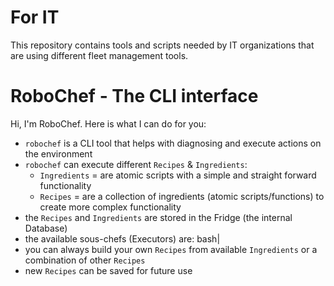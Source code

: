 # For IT

This repository contains tools and scripts needed by IT organizations that are using different fleet management tools.


# RoboChef - The CLI interface

Hi, I'm RoboChef. Here is what I can do for you:

- `robochef` is a CLI tool that helps with diagnosing and execute actions on the environment
- `robochef` can execute different `Recipes` & `Ingredients`:
  - `Ingredients` = are atomic scripts with a simple and straight forward functionality
  - `Recipes` = are a collection of ingredients (atomic scripts/functions) to create more complex functionality
- the `Recipes` and `Ingredients` are stored in the Fridge (the internal Database)
- the available sous-chefs (Executors) are: bash|
- you can always build your own `Recipes` from available `Ingredients` or a combination of other `Recipes`
- new `Recipes` can be saved for future use
